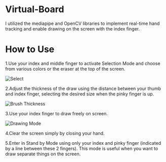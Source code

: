 # Virtual-Board
I utilized the mediapipe and OpenCV libraries to implement real-time hand tracking and enable drawing on the screen with the index finger.
# How to Use
1.Use your index and middle finger to activate Selection Mode and choose from various colors or the eraser at the top of the screen.

![Select](https://github.com/anu-anas-21/Computer-Vision/assets/64194917/3a660001-19f2-4a6c-bab0-53bdc87da27d)

2.Adjust the thickness of the draw using the distance between your thumb and index finger, selecting the desired size when the pinky finger is up.

![Brush Thickness](https://github.com/anu-anas-21/Computer-Vision/assets/64194917/1b37b619-ef2b-40fd-b2b5-7e6ef0a0e814)

3.Use your index finger to draw freely on screen.

![Drawing Mode](https://github.com/anu-anas-21/Computer-Vision/assets/64194917/fc982044-2097-4329-a092-92e88d796a67)

4.Clear the screen simply by closing your hand.


5.Enter in Stand by Mode using only your index and pinky finger (indicated by a line between these 2 fingers). This mode is useful when you want to draw separate things on the screen.
